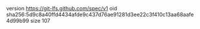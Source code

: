 version https://git-lfs.github.com/spec/v1
oid sha256:5d9c8a40ffd4434afde9c437d76ae91281d3ee22c3f410c13aa68aafe4d99b99
size 107
